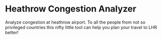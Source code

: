 # Heathrow Congestion Analyzer

Analyze congestion at heathrow airport. To all the people from not so privileged countries this nifty little tool can help you plan your travel to LHR better!
